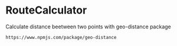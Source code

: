 # RouteCalculator

Calculate distance beetween two points with geo-distance package

```https://www.npmjs.com/package/geo-distance```